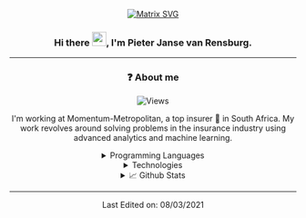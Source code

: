 <div align="center">

  [![Matrix SVG](https://raw.githubusercontent.com/rodrigograca31/rodrigograca31/master/matrix.svg)](https://www.youtube.com/watch?v=SDkAGkd4NLc) 

### Hi there <img src="https://media.giphy.com/media/hvRJCLFzcasrR4ia7z/giphy.gif" width="25px">, I'm Pieter Janse van Rensburg.

-----

### ❓ About me

![Views](https://views.whatilearened.today/views/github/pieter07/pieter07.svg) 

I'm working at Momentum-Metropolitan, a top insurer 🏦 in South Africa. My work revolves around solving problems in the insurance industry using advanced analytics and machine learning.

<details>
  <summary>
    Programming Languages
  </summary>
  
  ![C++](https://img.shields.io/badge/-C++-000000?style=flat&logo=c%2B%2B)
  ![Go](https://img.shields.io/badge/-Go-000000?style=flat&logo=go)
  ![Haskell](https://img.shields.io/badge/-Haskell-000000?style=flat&logo=haskell)
  ![Java](https://img.shields.io/badge/-Java-000000?style=flat&logo=java)
  ![JavaScript](https://img.shields.io/badge/-JavaScript-000000?style=flat&logo=javascript)
  ![Python](https://img.shields.io/badge/-Python-000000?style=flat&logo=python)
  ![R](https://img.shields.io/badge/-R-000000?style=flat&logo=r)
  ![Rust](https://img.shields.io/badge/-Rust-000000?style=flat&logo=rust)
  ![SQL](https://img.shields.io/badge/-SQL-000000?style=flat&logo=postgresql)
  ![TypeScript](https://img.shields.io/badge/-TypeScript-000000?style=flat&logo=typescript)
  
</details>

<details>
  <summary>
    Technologies
  </summary>
  
![CMake](https://img.shields.io/badge/-CMake-222222?style=flat&logo=cmake&logoColor=0000FF)
![Git](https://img.shields.io/badge/-Git-222222?style=flat&logo=git&logoColor=F05032)
![GitHub](https://img.shields.io/badge/-GitHub-222222?style=flat&logo=github&logoColor=FFFFFF)
![GraphQL](https://img.shields.io/badge/-GraphQL-222222?style=flat&logo=graphql&logoColor=FF66CC)
![Java Spring](https://img.shields.io/badge/-Spring-222222?style=flat&logo=spring&logoColor=6DB33F)
![Jira](https://img.shields.io/badge/-Jira-222222?style=flat&logo=jira-software&logoColor=0000FF)
![Linux](https://img.shields.io/badge/-Linux-222222?style=flat&logo=linux&logoColor=FCC624)
![Node.js](https://img.shields.io/badge/-Node.js-222222?style=flat&logo=node.js&logoColor=339933)
![Pytorch](https://img.shields.io/badge/-Pytorch-222222?style=flat&logo=Pytorch&logoColor=FF5050)
![React](https://img.shields.io/badge/-React-222222?style=flat&logo=React&logoColor=61DAFB)
![Tensorflow](https://img.shields.io/badge/-Tensorflow-222222?style=flat&logo=Tensorflow&logoColor=FF9933)

</details>

<details>
  <summary>
    📈 Github Stats
  </summary>
  
<img align="center" alt="Pieter07's Github Stats" src="https://github-readme-stats.vercel.app/api?username=pieter07&show_icons=true&theme=dark&count_private=true" />

</details>

-----

Last Edited on: 08/03/2021

</div>

